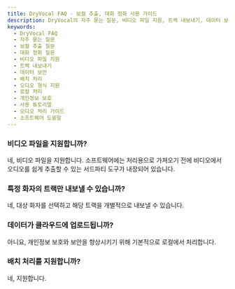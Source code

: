 ```yaml
---
title: DryVocal FAQ - 보컬 추출, 대화 정화 사용 가이드
description: DryVocal의 자주 묻는 질문, 비디오 파일 지원, 트랙 내보내기, 데이터 보안, 배치 처리 등을 포함합니다. 전문 오디오 처리를 마스터하는 데 도움이 되는 빠른 답변을 얻으세요.
keywords:
  - DryVocal FAQ
  - 자주 묻는 질문
  - 보컬 추출 질문
  - 대화 정화 질문
  - 비디오 파일 지원
  - 트랙 내보내기
  - 데이터 보안
  - 배치 처리
  - 오디오 형식 지원
  - 로컬 처리
  - 개인정보 보호
  - 사용 튜토리얼
  - 오디오 처리 가이드
  - 소프트웨어 도움말
---
```


### 비디오 파일을 지원합니까?
네, 비디오 파일을 지원합니다. 소프트웨어에는 처리용으로 가져오기 전에 비디오에서 오디오를 쉽게 추출할 수 있는 서드파티 도구가 내장되어 있습니다.

### 특정 화자의 트랙만 내보낼 수 있습니까?
네, 대상 화자를 선택하고 해당 트랙을 개별적으로 내보낼 수 있습니다.

### 데이터가 클라우드에 업로드됩니까?
아니요, 개인정보 보호와 보안을 향상시키기 위해 기본적으로 로컬에서 처리합니다.

### 배치 처리를 지원합니까?
네, 지원합니다.
